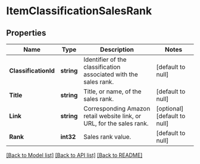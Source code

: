 # ItemClassificationSalesRank

## Properties
Name | Type | Description | Notes
------------ | ------------- | ------------- | -------------
**ClassificationId** | **string** | Identifier of the classification associated with the sales rank. | [default to null]
**Title** | **string** | Title, or name, of the sales rank. | [default to null]
**Link** | **string** | Corresponding Amazon retail website link, or URL, for the sales rank. | [optional] [default to null]
**Rank** | **int32** | Sales rank value. | [default to null]

[[Back to Model list]](../README.md#documentation-for-models) [[Back to API list]](../README.md#documentation-for-api-endpoints) [[Back to README]](../README.md)

